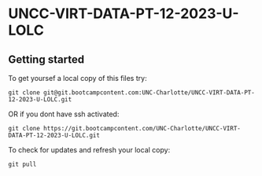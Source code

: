 # UNCC-VIRT-DATA-PT-12-2023-U-LOLC



## Getting started

To get yoursef a local copy of this files try:

```
git clone git@git.bootcampcontent.com:UNC-Charlotte/UNCC-VIRT-DATA-PT-12-2023-U-LOLC.git
```
OR if you dont have ssh activated:
```
git clone https://git.bootcampcontent.com/UNC-Charlotte/UNCC-VIRT-DATA-PT-12-2023-U-LOLC.git
```
To check for updates and refresh your local copy:
```
git pull
```
